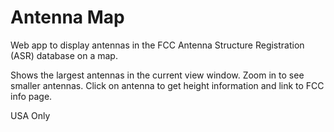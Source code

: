 Antenna Map
===========

Web app to display antennas in the FCC Antenna Structure Registration (ASR) database on a map.

Shows the largest antennas in the current view window. Zoom in to see smaller antennas.
Click on antenna to get height information and link to FCC info page.

USA Only
